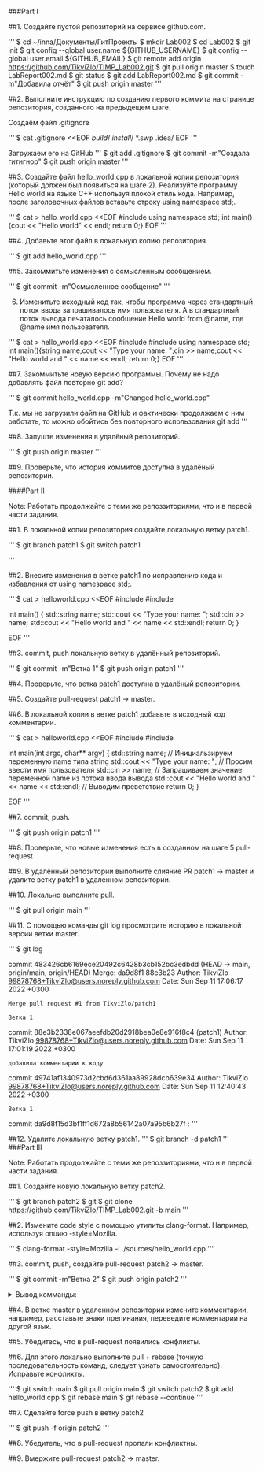 ###Part I

##1. Создайте пустой репозиторий на сервисе github.com.

''' 
$ cd ~/inna/Документы/ГитПроекты
$ mkdir Lab002
$ cd Lab002
$ git init
$ git config --global user.name ${GITHUB_USERNAME}
$ git config --global user.email ${GITHUB_EMAIL}
$ git remote add origin https://github.com/TikviZlo/TIMP_Lab002.git
$ git pull origin master
$ touch LabReport002.md
$ git status
$ git add LabReport002.md
$ git commit -m"Добавила отчёт"
$ git push origin master
'''

##2. Выполните инструкцию по созданию первого коммита на странице репозитория, созданного на предыдещем шаге.

Создаём файл .gitignore

'''
$ cat .gitignore  <<EOF
*build*/ 
*install*/
*.swp
.idea/
EOF
'''

Загружаем его на GitHub
'''
$ git add .gitignore
$ git commit -m"Создала гитигнор"
$ git push origin master
'''

##3. Создайте файл hello_world.cpp в локальной копии репозитория (который должен был появиться на шаге 2). Реализуйте программу Hello world на языке C++ используя плохой стиль кода. Например, после заголовочных файлов вставьте строку using namespace std;.

'''
$ cat > hello_world.cpp <<EOF
#include <iostream>
using namespace std;
int main(){cout << "Hello world" << endl; return 0;}
EOF
'''

##4. Добавьте этот файл в локальную копию репозитория.

'''
$ git add hello_world.cpp
'''

##5. Закоммитьте изменения с осмысленным сообщением.

'''
$ git commit -m"Осмысленное сообщение"
'''

6. Изменитьте исходный код так, чтобы программа через стандартный поток ввода запрашивалось имя пользователя. А в стандартный поток вывода печаталось сообщение Hello world from @name, где @name имя пользователя.

'''
$ cat > hello_world.cpp <<EOF
#include <iostream>
#include <string>
using namespace std;
int main(){string name;cout << "Type your name: ";cin >> name;cout << "Hello world and " << name << endl; return 0;}
EOF
'''

##7. Закоммитьте новую версию программы. Почему не надо добавлять файл повторно git add?

'''
$ git commit hello_world.cpp -m"Changed hello_world.cpp"

Т.к. мы не загрузили файл на GitHub и фактически продолжаем с ним работать, то можно обойтись без повторного использования git add
'''

##8. Запуште изменения в удалёный репозиторий.

'''
$ git push origin master
'''

##9. Проверьте, что история коммитов доступна в удалёный репозитории.

####Part II

Note: Работать продолжайте с теми же репоззиториями, что и в первой части задания.

##1. В локальной копии репозитория создайте локальную ветку patch1.

'''
$ git branch patch1
$ git switch patch1

'''

##2. Внесите изменения в ветке patch1 по исправлению кода и избавления от using namespace std;.

'''
$ cat > helloworld.cpp <<EOF
#include <iostream>
#include <string>

int main()
{
    std::string name;
    std::cout << "Type your name: ";
    std::cin >> name;
    std::cout << "Hello world and " << name << std::endl;
    return 0;
}

EOF
'''

##3. commit, push локальную ветку в удалённый репозиторий.

'''
$ git commit -m"Ветка 1"
$ git push origin patch1
'''

##4. Проверьте, что ветка patch1 доступна в удалёный репозитории.

##5. Создайте pull-request patch1 -> master.

##6. В локальной копии в ветке patch1 добавьте в исходный код комментарии.

'''
$ cat > helloworld.cpp <<EOF
#include <iostream>
#include <string>

int main(int argc, char** argv)
{
    std::string name; // Инициальзируем переменную name типа string
    std::cout << "Type your name: "; // Просим ввести имя пользователя
    std::cin >> name; // Запрашиваем значение переменной name из потока ввода вывода
    std::cout << "Hello world and " << name << std::endl; // Выводим преветствие
    return 0;
}

EOF
'''

##7. commit, push.

'''
$ git push origin patch1
'''

##8. Проверьте, что новые изменения есть в созданном на шаге 5 pull-request

##9. В удалённый репозитории выполните слияние PR patch1 -> master и удалите ветку patch1 в удаленном репозитории.

##10. Локально выполните pull.

'''
$ git pull origin main
'''

##11. С помощью команды git log просмотрите историю в локальной версии ветки master.

'''
$ git log


commit 483426cb6169ece20492c6428b3cb152bc3edbdd (HEAD -> main, origin/main, origin/HEAD)
Merge: da9d8f1 88e3b23
Author: TikviZlo <99878768+TikviZlo@users.noreply.github.com>
Date:   Sun Sep 11 17:06:17 2022 +0300

    Merge pull request #1 from TikviZlo/patch1

    Ветка 1

commit 88e3b2338e067aeefdb20d2918bea0e8e916f8c4 (patch1)
Author: TikviZlo <99878768+TikviZlo@users.noreply.github.com>
Date:   Sun Sep 11 17:01:19 2022 +0300

    добавила комментарии к коду

commit 49741af1340973d2cbd6d361aa89928dcb639e34
Author: TikviZlo <99878768+TikviZlo@users.noreply.github.com>
Date:   Sun Sep 11 12:40:43 2022 +0300

    Ветка 1

commit da9d8f15d3bf1ff1d672a8b56142a07a95b6b27f
:
'''

##12. Удалите локальную ветку patch1.
'''
$ git branch -d patch1
'''
###Part III

Note: Работать продолжайте с теми же репоззиториями, что и в первой части задания.

##1. Создайте новую локальную ветку patch2.

'''
$ git branch patch2
$ git 
$ git clone https://github.com/TikviZlo/TIMP_Lab002.git -b main
'''

##2. Измените code style с помощью утилиты clang-format. Например, используя опцию -style=Mozilla.

'''
$ clang-format -style=Mozilla -i ./sources/hello_world.cpp
'''


##3. commit, push, создайте pull-request patch2 -> master.

'''
$ git commit -m"Ветка 2"
$ git push origin patch2
'''

<details>

<summary>Вывод комманды:</summary>

Total 0 (delta 0), reused 0 (delta 0), pack-reused 0
remote:
remote: Create a pull request for 'patch2' on GitHub by visiting:
remote:      https://github.com/TikviZlo/TIMP_Lab002/pull/new/patch2
remote:
To https://github.com/TikviZlo/TIMP_Lab002.git
 * [new branch]      patch2 -> patch2

</details>

##4. В ветке master в удаленном репозитории измените комментарии, например, расставьте знаки препинания, переведите комментарии на другой язык.
 
##5. Убедитесь, что в pull-request появились конфликты.

##6. Для этого локально выполните pull + rebase (точную последовательность команд, следует узнать самостоятельно). Исправьте конфликты.

'''
$ git switch main
$ git pull origin main
$ git switch patch2
$ git add hello_world.cpp
$ git rebase main
$ git rebase --continue
'''

##7. Сделайте force push в ветку patch2

'''
$ git push -f origin patch2
'''

##8. Убедитель, что в pull-request пропали конфликтны.

##9. Вмержите pull-request patch2 -> master.